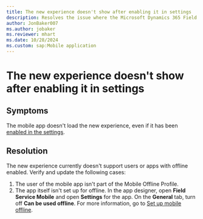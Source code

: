 ```yaml
---
title: The new experience doesn't show after enabling it in settings
description: Resolves the issue where the Microsoft Dynamics 365 Field Service mobile app doesn't load the new experience.
author: JonBaker007
ms.author: jobaker
ms.reviewer: mhart
ms.date: 10/28/2024
ms.custom: sap:Mobile application
---
```


# The new experience doesn't show after enabling it in settings

## Symptoms

The mobile app doesn't load the new experience, even if it has been [enabled in the settings](/dynamics365/field-service/set-up-field-service-mobile).

## Resolution

The new experience currently doesn't support users or apps with offline enabled. Verify and update the following cases:

1. The user of the mobile app isn't part of the Mobile Offline Profile.
1. The app itself isn't set up for offline. In the app designer, open **Field Service Mobile** and open **Settings** for the app. On the **General** tab, turn off **Can be used offline**. For more information, go to [Set up mobile offline](/power-apps/mobile/setup-mobile-offline#enable-your-app-for-offline-use-preview).
